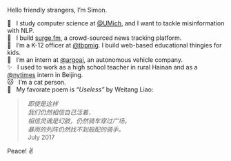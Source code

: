 Hello friendly strangers, I’m Simon.

🔬&nbsp;&nbsp;&nbsp;I study computer science at [@UMich](https://github.com/umich), and I want to tackle misinformation with NLP.  
🌊&nbsp;&nbsp;&nbsp;I build [surge.fm](https://github.com/surgefm), a crowd-sourced news tracking platform.  
📖&nbsp;&nbsp;&nbsp;I’m a K-12 officer at [@tbpmig](https://github.com/tbpmig). I build web-based educational thingies for kids.  
🚗&nbsp;&nbsp;&nbsp;I’m an intern at [@argoai](https://github.com/argoai), an autonomous vehicle company.  
✨&nbsp;&nbsp;&nbsp;I used to work as a high school teacher in rural Hainan and as a [@nytimes](https://github.com/nytimes) intern in Beijing.  
🐱&nbsp;&nbsp;&nbsp;I’m a cat person.  
🍵&nbsp;&nbsp;&nbsp;My favorate poem is _“Useless”_ by Weitang Liao:
>&nbsp;&nbsp;_即使是这样_  
>&nbsp;&nbsp;_我们仍然相信自己活着，_  
>&nbsp;&nbsp;_相信灵魂是幻肢，仍然骑车穿过广场。_  
>&nbsp;&nbsp;_暴雨的列阵仍然找不到般配的骑手。_  
>&nbsp;&nbsp;July 2017

Peace! ✌️

